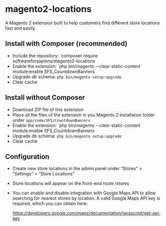 # magento2-locations
A Magento 2 extension built to help customers find different store locations fast and easily.

## Install with Composer (recommended)
- Include the repository: `composer require softwareforsapiens/magento2-locations
- Enable the extension: `php bin/magento --clear-static-content module:enable SFS_CountdownBanners
- Upgrade db schema: `php bin/magento setup:upgrade`
- Clear cache

## Install without Composer
- Download ZIP file of this extension
- Place all the files of the extension in you Magento 2 installation folder under `app/code/SFS/CountdownBanners`
- Enable the extension: `php bin/magento --clear-static-content module:enable SFS_CountdownBanners
- Upgrade db schema: `php bin/magento setup:upgrade`
- Clear cache

## Configuration
- Create new store locations in the admin panel under “Stores” > “Settings” > “Store Locations” 
- Store locations will appear on the front-end route /stores
- You can enable and disable integration with Google Maps API to allow searching for nearest stores by location. A valid Google Maps API key is required, which you can obtain here: 
  
  https://developers.google.com/maps/documentation/javascript/get-api-key
